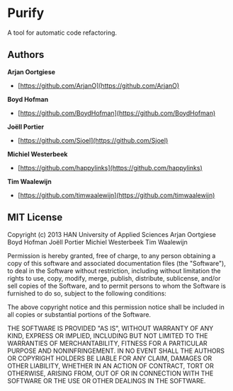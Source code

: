 # Purify

A tool for automatic code refactoring. 

## Authors

**Arjan Oortgiese**

+ [https://github.com/ArjanO](https://github.com/ArjanO)

**Boyd Hofman**

+ [https://github.com/BoydHofman](https://github.com/BoydHofman)

**Joëll Portier**

+ [https://github.com/Sjoel](https://github.com/Sjoel)

**Michiel Westerbeek**

+ [https://github.com/happylinks](https://github.com/happylinks)

**Tim Waalewijn**

+ [https://github.com/timwaalewijn](https://github.com/timwaalewijn)

## MIT License
Copyright (c) 2013 HAN University of Applied Sciences
Arjan Oortgiese
Boyd Hofman
Joëll Portier
Michiel Westerbeek
Tim Waalewijn

Permission is hereby granted, free of charge, to any person
obtaining a copy of this software and associated documentation
files (the "Software"), to deal in the Software without
restriction, including without limitation the rights to use,
copy, modify, merge, publish, distribute, sublicense, and/or sell
copies of the Software, and to permit persons to whom the
Software is furnished to do so, subject to the following
conditions:

The above copyright notice and this permission notice shall be
included in all copies or substantial portions of the Software.

THE SOFTWARE IS PROVIDED "AS IS", WITHOUT WARRANTY OF ANY KIND,
EXPRESS OR IMPLIED, INCLUDING BUT NOT LIMITED TO THE WARRANTIES
OF MERCHANTABILITY, FITNESS FOR A PARTICULAR PURPOSE AND
NONINFRINGEMENT. IN NO EVENT SHALL THE AUTHORS OR COPYRIGHT
HOLDERS BE LIABLE FOR ANY CLAIM, DAMAGES OR OTHER LIABILITY,
WHETHER IN AN ACTION OF CONTRACT, TORT OR OTHERWISE, ARISING
FROM, OUT OF OR IN CONNECTION WITH THE SOFTWARE OR THE USE OR
OTHER DEALINGS IN THE SOFTWARE.